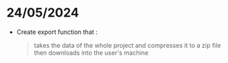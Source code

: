 
# 24/05/2024

- Create export function that :
  >takes the data of the whole
  >project and compresses it
  >to a zip file then downloads
  >into the user's machine
